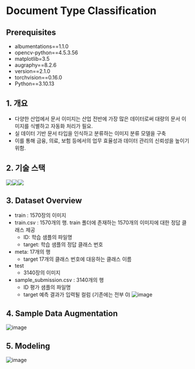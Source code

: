 # Document Type Classification

## Prerequisites
- albumentations==1.1.0
- opencv-python==4.5.3.56
- matplotlib=3.5
- augraphy==8.2.6
- version==2.1.0
- torchvision==0.16.0
- Python==3.10.13

## 1. 개요
- 다양한 산업에서 문서 이미지는 산업 전반에 가장 많은 데이터로써 대량의 문서 이미지를 식별하고 자동화 처리가 필요.
- 실 데이터 기반 문서 타입을 인식하고 분류하는 이미지 분류 모델을 구축
- 이를 통해 금융, 의료, 보험 등에서의 업무 효율성과 데이터 관리의 신뢰성을 높이기 위함.

## 2. 기술 스택
<img src="https://img.shields.io/badge/Python-3776AB?style=for-the-badge&logo=Python&logoColor=black"><img src="https://img.shields.io/badge/Pytorch-EE4C2C?style=for-the-badge&logo=Pytorch&logoColor=white"><img src="https://img.shields.io/badge/Opencv-5C3EE8?style=for-the-badge&logo=Opencv&logoColor=purple">

## 3. Dataset Overview
* train : 1570장의 이미지
* train.csv : 1570개의 행. train 폴더에 존재하는 1570개의 이미지에 대한 정답 클래스 제공
  * ID: 학습 샘플의 파일명
  * target: 학습 샘플의 정답 클래스 번호
* meta: 17개의 행
  * target 17개의 클래스 번호에 대응하는 클래스 이름
* test
  * 3140장의 이미지
* sample_submission.csv : 3140개의 행
  * ID 평가 샘플의 파일명
  * target 예측 결과가 입력될 컬럼 (기존에는 전부 0)
![image](https://github.com/user-attachments/assets/723b5822-4aab-4361-9e3b-ac0f33a965b8)

##  4. Sample Data Augmentation
![image](https://github.com/user-attachments/assets/ee307a92-0818-443d-8997-06f66e2c6fdd)

## 5. Modeling
![image](https://github.com/user-attachments/assets/3a4b6ed3-e438-42fb-9e6c-261a0b790976)
